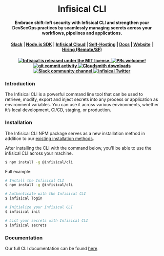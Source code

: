 <h1 align="center">Infisical CLI</h1>
<p align="center">
  <p align="center"><b>Embrace shift-left security with Infisical CLI and strengthen your DevSecOps practices by seamlessly managing secrets across your workflows, pipelines and applications.</b></p>
</p>

<h4 align="center">
  <a href="https://infisical.com/slack">Slack</a> |
  <a href="https://www.npmjs.com/package/@infisical/sdk">Node.js SDK</a> |
  <a href="https://infisical.com/">Infisical Cloud</a> |
  <a href="https://infisical.com/docs/self-hosting/overview">Self-Hosting</a> |
  <a href="https://infisical.com/docs/documentation/getting-started/introduction">Docs</a> |
  <a href="https://www.infisical.com">Website</a> |
  <a href="https://infisical.com/careers">Hiring (Remote/SF)</a>
</h4>

<h4 align="center">
  <a href="https://github.com/Infisical/infisical/blob/main/LICENSE">
    <img src="https://img.shields.io/badge/license-MIT-blue.svg" alt="Infisical is released under the MIT license." />
  </a>
  <a href="https://github.com/infisical/infisical/blob/main/CONTRIBUTING.md">
    <img src="https://img.shields.io/badge/PRs-Welcome-brightgreen" alt="PRs welcome!" />
  </a>
  <a href="https://github.com/Infisical/infisical/issues">
    <img src="https://img.shields.io/github/commit-activity/m/infisical/infisical" alt="git commit activity" />
  </a>
  <a href="https://cloudsmith.io/~infisical/repos/">
    <img src="https://img.shields.io/badge/Downloads-6.95M-orange" alt="Cloudsmith downloads" />
  </a>
  <a href="https://infisical.com/slack">
    <img src="https://img.shields.io/badge/chat-on%20Slack-blueviolet" alt="Slack community channel" />
  </a>
  <a href="https://twitter.com/infisical">
    <img src="https://img.shields.io/twitter/follow/infisical?label=Follow" alt="Infisical Twitter" />
  </a>
</h4>

### Introduction

The Infisical CLI is a powerful command line tool that can be used to retrieve, modify, export and inject secrets into any process or application as environment variables. You can use it across various environments, whether it’s local development, CI/CD, staging, or production.

### Installation

The Infisical CLI NPM package serves as a new installation method in addition to our [existing installation methods](https://infisical.com/docs/cli/overview).

After installing the CLI with the command below, you'll be able to use the infisical CLI across your machine.

```bash
$ npm install -g @infisical/cli
```

Full example:
```bash
# Install the Infisical CLI
$ npm install -g @infisical/cli

# Authenticate with the Infisical CLI
$ infisical login 

# Initialize your Infisical CLI
$ infisical init

# List your secrets with Infisical CLI
$ infisical secrets
```


### Documentation
Our full CLI documentation can be found [here](https://infisical.com/docs/cli/usage).